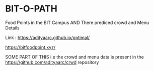 # BIT-O-PATH
Food Points in the BIT Campus AND There prediced crowd and Menu Details

Link : https://adityaarc.github.io/optimal/

 https://bitfoodpoint.xyz/

SOME PART OF THIS i.e the crowd and menu data is present in the https://github.com/adityaarc/crwd  repository
